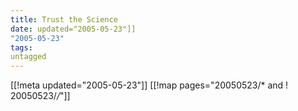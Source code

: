```yaml
---
title: Trust the Science
date: updated="2005-05-23"]]
"2005-05-23"
tags:
untagged
---
```

[[!meta updated="2005-05-23"]]
[[!map pages="20050523/* and ! 20050523/*/*"]]
